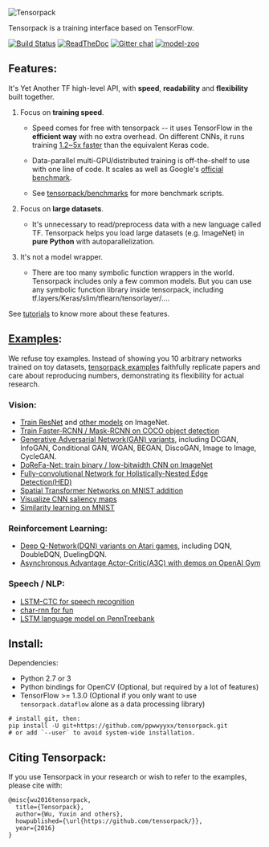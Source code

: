 ![Tensorpack](.github/tensorpack.png)

Tensorpack is a training interface based on TensorFlow.

[![Build Status](https://travis-ci.org/ppwwyyxx/tensorpack.svg?branch=master)](https://travis-ci.org/ppwwyyxx/tensorpack)
[![ReadTheDoc](https://readthedocs.org/projects/tensorpack/badge/?version=latest)](http://tensorpack.readthedocs.io/en/latest/index.html)
[![Gitter chat](https://badges.gitter.im/gitterHQ/gitter.png)](https://gitter.im/tensorpack/users)
[![model-zoo](https://img.shields.io/badge/model-zoo-brightgreen.svg)](http://models.tensorpack.com)

## Features:

It's Yet Another TF high-level API, with __speed__, __readability__ and __flexibility__ built together.

1. Focus on __training speed__.
	+	Speed comes for free with tensorpack -- it uses TensorFlow in the __efficient way__ with no extra overhead.
	  On different CNNs, it runs training [1.2~5x faster](https://github.com/tensorpack/benchmarks/tree/master/other-wrappers) than the equivalent Keras code.

	+ Data-parallel multi-GPU/distributed training is off-the-shelf to use with
      one line of code. It scales as well as Google's [official benchmark](https://www.tensorflow.org/performance/benchmarks).

	+ See [tensorpack/benchmarks](https://github.com/tensorpack/benchmarks) for more benchmark scripts.

2. Focus on __large datasets__.
	+ It's unnecessary to read/preprocess data with a new language called TF.
		Tensorpack helps you load large datasets (e.g. ImageNet) in __pure Python__ with autoparallelization.

3. It's not a model wrapper.
	+ There are too many symbolic function wrappers in the world. Tensorpack includes only a few common models.
	  But you can use any symbolic function library inside tensorpack, including tf.layers/Keras/slim/tflearn/tensorlayer/....

See [tutorials](http://tensorpack.readthedocs.io/tutorial/index.html#user-tutorials) to know more about these features.

## [Examples](examples):

We refuse toy examples.
Instead of showing you 10 arbitrary networks trained on toy datasets,
[tensorpack examples](examples) faithfully replicate papers and care about reproducing numbers,
demonstrating its flexibility for actual research.

### Vision:
+ [Train ResNet](examples/ResNet) and [other models](examples/ImageNetModels) on ImageNet.
+ [Train Faster-RCNN / Mask-RCNN on COCO object detection](examples/FasterRCNN)
+ [Generative Adversarial Network(GAN) variants](examples/GAN), including DCGAN, InfoGAN, Conditional GAN, WGAN, BEGAN, DiscoGAN, Image to Image, CycleGAN.
+ [DoReFa-Net: train binary / low-bitwidth CNN on ImageNet](examples/DoReFa-Net)
+ [Fully-convolutional Network for Holistically-Nested Edge Detection(HED)](examples/HED)
+ [Spatial Transformer Networks on MNIST addition](examples/SpatialTransformer)
+ [Visualize CNN saliency maps](examples/Saliency)
+ [Similarity learning on MNIST](examples/SimilarityLearning)

### Reinforcement Learning:
+ [Deep Q-Network(DQN) variants on Atari games](examples/DeepQNetwork), including DQN, DoubleDQN, DuelingDQN.
+ [Asynchronous Advantage Actor-Critic(A3C) with demos on OpenAI Gym](examples/A3C-Gym)

### Speech / NLP:
+ [LSTM-CTC for speech recognition](examples/CTC-TIMIT)
+ [char-rnn for fun](examples/Char-RNN)
+ [LSTM language model on PennTreebank](examples/PennTreebank)

## Install:

Dependencies:

+ Python 2.7 or 3
+ Python bindings for OpenCV (Optional, but required by a lot of features)
+ TensorFlow >= 1.3.0 (Optional if you only want to use `tensorpack.dataflow` alone as a data processing library)
```
# install git, then:
pip install -U git+https://github.com/ppwwyyxx/tensorpack.git
# or add `--user` to avoid system-wide installation.
```

## Citing Tensorpack:

If you use Tensorpack in your research or wish to refer to the examples, please cite with:
```
@misc{wu2016tensorpack,
  title={Tensorpack},
  author={Wu, Yuxin and others},
  howpublished={\url{https://github.com/tensorpack/}},
  year={2016}
}
```
